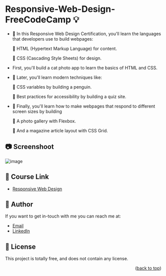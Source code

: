 # Responsive-Web-Design-FreeCodeCamp 💡
<a name="readme-top"></a>

- 📑 In this Responsive Web Design Certification, you'll learn the languages that developers use to build webpages:

  🔹 HTML (Hypertext Markup Language) for content.
  
  🔹 CSS (Cascading Style Sheets) for design.
  
- First, you'll build a cat photo app to learn the basics of HTML and CSS.
  
- 📑 Later, you'll learn modern techniques like:
  
  🔹 CSS variables by building a penguin.
  
  🔹 Best practices for accessibility by building a quiz site.

- 📑 Finally, you'll learn how to make webpages that respond to different screen sizes by building
  
  🔹 A photo gallery with Flexbox.
 
  🔹 And a magazine article layout with CSS Grid.
  
## 📷  Screenshoot
![image](https://github.com/Hager-elhwarii/Responsive-Web-Design-FreeCodeCamp/assets/80959882/73197167-4051-4561-b779-415232b44a37)


## 🚀 Course Link 
  - [Responsive Web Design](https://www.freecodecamp.org/learn/2022/responsive-web-design/)
    

## 🦄   Author
If you want to get in-touch with me you can reach me at:
-  [Email](http://hager.a.elhawary@gmail.com/)
-  [LinkedIn](https://www.linkedin.com/in/hager-omar-elhawary/)


## 📘 License
This project is totally free,  and does not contain any license.


<p align="right">(<a href="#readme-top">back to top</a>)</p>
